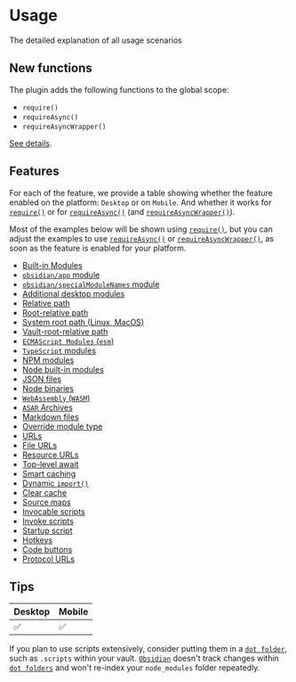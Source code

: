 # Usage

The detailed explanation of all usage scenarios

## New functions

The plugin adds the following functions to the global scope:

- `require()`
- `requireAsync()`
- `requireAsyncWrapper()`

[See details](./new-functions.md).

## Features

For each of the feature, we provide a table showing whether the feature enabled on the platform: `Desktop` or on `Mobile`. And whether it works for [`require()`][require] or for [`requireAsync()`][requireAsync] (and [`requireAsyncWrapper()`][requireAsyncWrapper]).

Most of the examples below will be shown using [`require()`][require], but you can adjust the examples to use [`requireAsync()`][requireAsync] or [`requireAsyncWrapper()`][requireAsyncWrapper], as soon as the feature is enabled for your platform.

- [Built-in Modules](./built-in-modules.md)
- [`obsidian/app` module](./obsidian-app-module.md)
- [`obsidian/specialModuleNames` module](./obsidian-special-module-names.md)
- [Additional desktop modules](./additional-desktop-modules.md)
- [Relative path](./relative-path.md)
- [Root-relative path](./root-relative-path.md)
- [System root path (Linux, MacOS)](./system-root-path.md)
- [Vault-root-relative path](./vault-root-relative-path.md)
- [`ECMAScript Modules` (`esm`)](./esm.md)
- [`TypeScript` modules](./typescript.md)
- [NPM modules](./npm-modules.md)
- [Node built-in modules](./node-built-in-modules.md)
- [JSON files](./json.md)
- [Node binaries](./node-binaries.md)
- [`WebAssembly` (`WASM`)](./wasm.md)
- [`ASAR` Archives](./asar.md)
- [Markdown files](./markdown.md)
- [Override module type](./override-module-type.md)
- [URLs](./urls.md)
- [File URLs](./file-urls.md)
- [Resource URLs](./resource-urls.md)
- [Top-level await](./top-level-await.md)
- [Smart caching](./smart-caching.md)
- [Dynamic `import()`](./dynamic-import.md)
- [Clear cache](./clear-cache.md)
- [Source maps](./source-maps.md)
- [Invocable scripts](./invocable-scripts.md)
- [Invoke scripts](./invoke-scripts.md)
- [Startup script](./startup-script.md)
- [Hotkeys](./hotkeys.md)
- [Code buttons](./code-buttons.md)
- [Protocol URLs](./protocol-urls.md)

## Tips

| Desktop | Mobile |
| ------- | ------ |
| ✅       | ✅      |

If you plan to use scripts extensively, consider putting them in a [`dot folder`][dot folder], such as `.scripts` within your vault. [`Obsidian`][Obsidian] doesn't track changes within [`dot folders`][dot folder] and won't re-index your `node_modules` folder repeatedly.

[dot folder]: https://en.wikipedia.org/wiki/Hidden_file_and_hidden_directory#Unix_and_Unix-like_environments
[Obsidian]: https://obsidian.md/
[require]: ./new-functions.md#require
[requireAsync]: ./new-functions.md#requireasync
[requireAsyncWrapper]: ./new-functions.md#requireasyncwrapper

